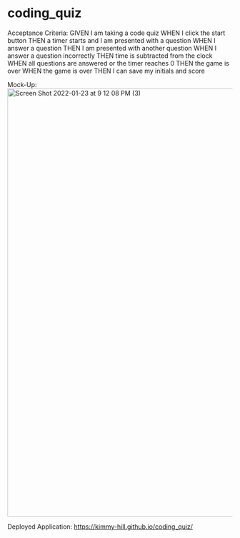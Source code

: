 # coding_quiz
Acceptance Criteria:
GIVEN I am taking a code quiz
WHEN I click the start button
THEN a timer starts and I am presented with a question
WHEN I answer a question
THEN I am presented with another question
WHEN I answer a question incorrectly
THEN time is subtracted from the clock
WHEN all questions are answered or the timer reaches 0
THEN the game is over
WHEN the game is over
THEN I can save my initials and score

Mock-Up:
<img width="960" alt="Screen Shot 2022-01-23 at 9 12 08 PM (3)" src="https://user-images.githubusercontent.com/95260935/150711204-57da8a40-dbd7-458a-b6c4-8fda4c43a211.png">



Deployed Application:
https://kimmy-hill.github.io/coding_quiz/

